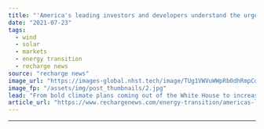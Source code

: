 ```yaml
---
title: "'America's leading investors and developers understand the urgency of the moment'"
date: "2021-07-23"
tags: 
  - wind
  - solar
  - markets
  - energy transition
  - recharge news
source: "recharge news"
image_url: "https://images-global.nhst.tech/image/TUg1VWVuWWpRb0dhRmpCd2xDdlhsbW9TZEd3MVJkUUUvbmNzTWZsREcwbz0=/nhst/binary/19577c9f87156f731b144139fc36ac20"
image_fp: "/assets/img/post_thumbnails/2.jpg"
lead: "From bold climate plans coming out of the White House to increasingly ambitious clean energy targets from Fortune 500 companies, there is a fast-growing appetite for renewable power here in the US. Now we must capitalise on it, writes Gregory Wetstone"
article_url: "https://www.rechargenews.com/energy-transition/americas-leading-investors-and-developers-understand-the-urgency-of-the-moment/2-1-1044207"
---
```


---
